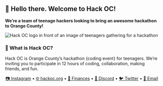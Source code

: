 ## **👋 Hello there. Welcome to Hack OC!**

**We’re a team of teenage hackers looking to bring an awesome hackathon to Orange County!**

![Hack OC logo in front of an image of teenagers gathering for a hackathon](https://user-images.githubusercontent.com/68445266/198900281-e3024658-6857-43d2-aece-467a71e420bd.png)

### 🍊 What is Hack OC?

Hack OC is Orange County’s hackathon {coding event} for teenagers. We’re inviting you to participate in 12 hours of coding, collaboration, making friends, and fun.


<p align="center"><a href="https://instagram.com/hack.oc">📷 Instagram</a> • 
<a href="https://instagram.com/hack.oc">🌐 hackoc.org</a> • 
<a href="https://bank.hackclub.com/hackoc">🏦 Finances</a> • 
<a href="https://hackoc.org">💬 Discord</a> • 
<a href="https://twitter.com/letshackoc">🐦 Twitter</a> • 
<a href="https://hackoc.org/email">📧 Email</a></p>